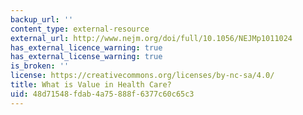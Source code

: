 ```yaml
---
backup_url: ''
content_type: external-resource
external_url: http://www.nejm.org/doi/full/10.1056/NEJMp1011024
has_external_licence_warning: true
has_external_license_warning: true
is_broken: ''
license: https://creativecommons.org/licenses/by-nc-sa/4.0/
title: What is Value in Health Care?
uid: 48d71548-fdab-4a75-888f-6377c60c65c3
---
```

